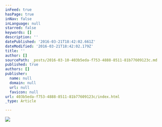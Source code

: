 ```yaml
---
inFeed: true
hasPage: true
inNav: false
inLanguage: null
starred: false
keywords: []
description: ''
datePublished: '2016-03-21T18:42:02.661Z'
dateModified: '2016-03-21T18:42:02.179Z'
title: ''
author: []
sourcePath: _posts/2016-03-10-403b5eda-f753-4888-8511-81b77609123c.md
published: true
authors: []
publisher:
  name: null
  domain: null
  url: null
  favicon: null
url: 403b5eda-f753-4888-8511-81b77609123c/index.html
_type: Article

---
```

![](https://the-grid-user-content.s3-us-west-2.amazonaws.com/7bebb555-eec1-4176-99f2-62ed4d8af36a.jpg)